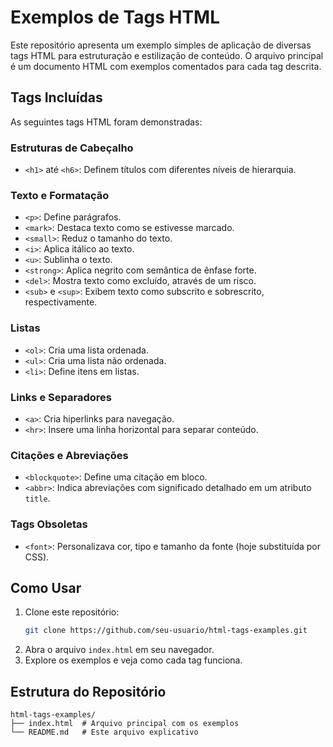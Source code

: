 # Exemplos de Tags HTML

Este repositório apresenta um exemplo simples de aplicação de diversas tags HTML para estruturação e estilização de conteúdo. O arquivo principal é um documento HTML com exemplos comentados para cada tag descrita.

## Tags Incluídas
As seguintes tags HTML foram demonstradas:

### Estruturas de Cabeçalho
- `<h1>` até `<h6>`: Definem títulos com diferentes níveis de hierarquia.

### Texto e Formatação
- `<p>`: Define parágrafos.
- `<mark>`: Destaca texto como se estivesse marcado.
- `<small>`: Reduz o tamanho do texto.
- `<i>`: Aplica itálico ao texto.
- `<u>`: Sublinha o texto.
- `<strong>`: Aplica negrito com semântica de ênfase forte.
- `<del>`: Mostra texto como excluído, através de um risco.
- `<sub>` e `<sup>`: Exibem texto como subscrito e sobrescrito, respectivamente.

### Listas
- `<ol>`: Cria uma lista ordenada.
- `<ul>`: Cria uma lista não ordenada.
- `<li>`: Define itens em listas.

### Links e Separadores
- `<a>`: Cria hiperlinks para navegação.
- `<hr>`: Insere uma linha horizontal para separar conteúdo.

### Citações e Abreviações
- `<blockquote>`: Define uma citação em bloco.
- `<abbr>`: Indica abreviações com significado detalhado em um atributo `title`.

### Tags Obsoletas
- `<font>`: Personalizava cor, tipo e tamanho da fonte (hoje substituída por CSS).

## Como Usar
1. Clone este repositório:
   ```bash
   git clone https://github.com/seu-usuario/html-tags-examples.git
   ```
2. Abra o arquivo `index.html` em seu navegador.
3. Explore os exemplos e veja como cada tag funciona.

## Estrutura do Repositório
```
html-tags-examples/
├── index.html  # Arquivo principal com os exemplos
└── README.md   # Este arquivo explicativo
```

